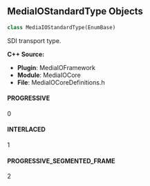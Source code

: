 ## MediaIOStandardType Objects

```python
class MediaIOStandardType(EnumBase)
```

SDI transport type.

**C++ Source:**

- **Plugin**: MediaIOFramework
- **Module**: MediaIOCore
- **File**: MediaIOCoreDefinitions.h

<a id="unreal.MediaIOStandardType.PROGRESSIVE"></a>

#### PROGRESSIVE

0

<a id="unreal.MediaIOStandardType.INTERLACED"></a>

#### INTERLACED

1

<a id="unreal.MediaIOStandardType.PROGRESSIVE_SEGMENTED_FRAME"></a>

#### PROGRESSIVE_SEGMENTED_FRAME

2

<a id="unreal.MetasoundFrontendClassType"></a>